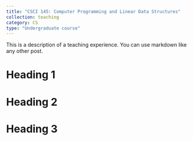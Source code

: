 ```yaml
---
title: "CSCI 145: Computer Programming and Linear Data Structures"
collection: teaching
category: CS
type: "Undergraduate course"
---
```


This is a description of a teaching experience. You can use markdown like any other post.

Heading 1
======

Heading 2
======

Heading 3
======
